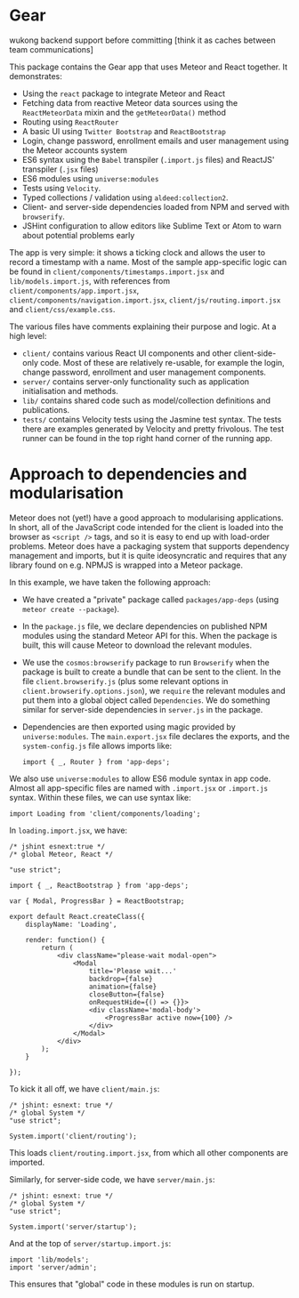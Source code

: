 # Gear
wukong backend support before committing [think it as caches between team communications]


This package contains the Gear app that uses Meteor and React together. It
demonstrates:

* Using the `react` package to integrate Meteor and React
* Fetching data from reactive Meteor data sources using the `ReactMeteorData`
  mixin and the `getMeteorData()` method
* Routing using `ReactRouter`
* A basic UI using `Twitter Bootstrap` and `ReactBootstrap`
* Login, change password, enrollment emails and user management using the Meteor
  accounts system
* ES6 syntax using the `Babel` transpiler (`.import.js` files) and ReactJS'
  transpiler (`.jsx` files)
* ES6 modules using `universe:modules`
* Tests using `Velocity`.
* Typed collections / validation using `aldeed:collection2`.
* Client- and server-side dependencies loaded from NPM and served with
  `browserify`.
* JSHint configuration to allow editors like Sublime Text or Atom to warn
  about potential problems early

The app is very simple: it shows a ticking clock and allows the user to record
a timestamp with a name. Most of the sample app-specific logic can be found
in `client/components/timestamps.import.jsx` and `lib/models.import.js`, with
references from `client/components/app.import.jsx`,
`client/components/navigation.import.jsx`, `client/js/routing.import.jsx` and
`client/css/example.css`.

The various files have comments explaining their purpose and logic. At a high
level:

* `client/` contains various React UI components and other client-side-only
  code. Most of these are relatively re-usable, for example the login,
  change password, enrollment and user management components.
* `server/` contains server-only functionality such as application
  initialisation and methods.
* `lib/` contains shared code such as model/collection definitions and
  publications.
* `tests/` contains Velocity tests using the Jasmine test syntax. The tests
  there are examples generated by Velocity and pretty frivolous. The test
  runner can be found in the top right hand corner of the running app.

# Approach to dependencies and modularisation

Meteor does not (yet!) have a good approach to modularising applications. In
short, all of the JavaScript code intended for the client is loaded into the
browser as `<script />` tags, and so it is easy to end up with load-order
problems. Meteor does have a packaging system that supports dependency
management and imports, but it is quite ideosyncratic and requires that
any library found on e.g. NPMJS is wrapped into a Meteor package.

In this example, we have taken the following approach:

* We have created a "private" package called `packages/app-deps` (using
 `meteor create --package`).
* In the `package.js` file, we declare dependencies on published NPM modules
  using the standard Meteor API for this. When the package is built, this will
  cause Meteor to download the relevant modules.
* We use the `cosmos:browserify` package to run `Browserify` when the package is
  built to create a bundle that can be sent to the client. In the file
  `client.browserify.js` (plus some relevant options in
  `client.browserify.options.json`), we `require` the relevant modules and
  put them into a global object called `Dependencies`. We do something similar
  for server-side dependencies in `server.js` in the package.
* Dependencies are then exported using magic provided by `universe:modules`.
  The `main.export.jsx` file declares the exports, and the `system-config.js`
  file allows imports like:

      import { _, Router } from 'app-deps';

We also use `universe:modules` to allow ES6 module syntax in app code. Almost
all app-specific files are named with `.import.jsx` or `.import.js` syntax.
Within these files, we can use syntax like:

    import Loading from 'client/components/loading';

In `loading.import.jsx`, we have:

    /* jshint esnext:true */
    /* global Meteor, React */

    "use strict";

    import { _, ReactBootstrap } from 'app-deps';

    var { Modal, ProgressBar } = ReactBootstrap;

    export default React.createClass({
        displayName: 'Loading',

        render: function() {
            return (
                <div className="please-wait modal-open">
                    <Modal
                        title='Please wait...'
                        backdrop={false}
                        animation={false}
                        closeButton={false}
                        onRequestHide={() => {}}>
                        <div className='modal-body'>
                            <ProgressBar active now={100} />
                        </div>
                    </Modal>
                </div>
            );
        }

    });

To kick it all off, we have `client/main.js`:

    /* jshint: esnext: true */
    /* global System */
    "use strict";

    System.import('client/routing');

This loads `client/routing.import.jsx`, from which all other components are
imported.

Similarly, for server-side code, we have `server/main.js`:

    /* jshint: esnext: true */
    /* global System */
    "use strict";

    System.import('server/startup');

And at the top of `server/startup.import.js`:

    import 'lib/models';
    import 'server/admin';

This ensures that "global" code in these modules is run on startup.
